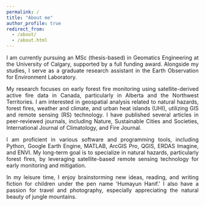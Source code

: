 ```yaml
---
permalink: /
title: "About me"
author_profile: true
redirect_from: 
  - /about/
  - /about.html
---
```

<p style="text-align: justify;">
I am currently pursuing an MSc (thesis-based) in Geomatics Engineering at the University of Calgary, supported by a full funding award. Alongside my studies, I serve as a graduate research assistant in the Earth Observation for Environment Laboratory.
</p>

<p style="text-align: justify;">
My research focuses on early forest fire monitoring using satellite-derived active fire data in Canada, particularly in Alberta and the Northwest Territories. I am interested in geospatial analysis related to natural hazards, forest fires, weather and climate, and urban heat islands (UHI), utilizing GIS and remote sensing (RS) technology. I have published several articles in peer-reviewed journals, including Nature, Sustainable Cities and Societies, International Journal of Climatology, and Fire Journal.
</p>

<p style="text-align: justify;">
I am proficient in various software and programming tools, including Python, Google Earth Engine, MATLAB, ArcGIS Pro, QGIS, ERDAS Imagine, and ENVI. My long-term goal is to specialize in natural hazards, particularly forest fires, by leveraging satellite-based remote sensing technology for early monitoring and mitigation.
</p>

<p style="text-align: justify;">
In my leisure time, I enjoy brainstorming new ideas, reading, and writing fiction for children under the pen name 'Humayun Hanif.' I also have a passion for travel and photography, especially appreciating the natural beauty of jungle mountains.
</p>
